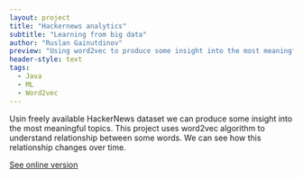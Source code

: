 ```yaml
---
layout: project
title: "Hackernews analytics"
subtitle: "Learning from big data"
author: "Ruslan Gainutdinov"
preview: "Using word2vec to produce some insight into the most meaningful topics on Hackernews"
header-style: text
tags:
  - Java
  - ML
  - Word2vec
---
```


Usin freely available HackerNews dataset we can produce some insight into the most meaningful topics.
This project uses word2vec algorithm to understand relationship between some words.
We can see how this relationship changes over time.

[See online version](https://wizecore.github.io/hnstats/terms.html)
